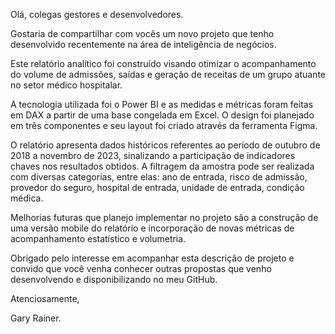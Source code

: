 Olá, colegas gestores e desenvolvedores. 

Gostaria de compartilhar com vocês um novo projeto que tenho desenvolvido recentemente na área de inteligência de negócios. 

Este relatório analítico foi construído visando otimizar o acompanhamento do volume de admissões, saídas e geração de receitas de um grupo atuante no setor médico hospitalar. 

A tecnologia utilizada foi o Power BI e as medidas e métricas foram feitas em DAX a partir de uma base congelada em Excel. O design foi planejado em três componentes e seu layout foi criado através da ferramenta Figma. 

O relatório apresenta dados históricos referentes ao período de outubro de 2018 a novembro de 2023, sinalizando a participação de indicadores chaves nos resultados obtidos. A filtragem da amostra pode ser realizada com diversas categorias, entre elas: ano de entrada, risco de admissão, provedor do seguro, hospital de entrada, unidade de entrada, condição médica. 

Melhorias futuras que planejo implementar no projeto são a construção de uma versão mobile do relatório e incorporação de novas métricas de acompanhamento estatístico e volumetria. 

Obrigado pelo interesse em acompanhar esta descrição de projeto e convido que você venha conhecer outras propostas que venho desenvolvendo e disponibilizando no meu GitHub. 

Atenciosamente, 

Gary Rainer.